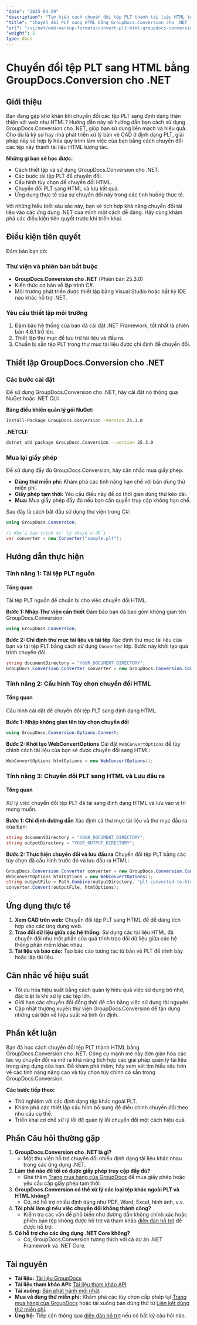 ```yaml
---
"date": "2025-04-29"
"description": "Tìm hiểu cách chuyển đổi tệp PLT thành tài liệu HTML tương tác bằng GroupDocs.Conversion cho .NET. Thực hiện theo hướng dẫn từng bước này với các ví dụ về mã."
"title": "Chuyển đổi PLT sang HTML bằng GroupDocs.Conversion cho .NET | Hướng dẫn từng bước"
"url": "/vi/net/web-markup-formats/convert-plt-html-groupdocs-conversion-net/"
"weight": 1
type: docs
---
```

# Chuyển đổi tệp PLT sang HTML bằng GroupDocs.Conversion cho .NET

## Giới thiệu

Bạn đang gặp khó khăn khi chuyển đổi các tệp PLT sang định dạng thân thiện với web như HTML? Hướng dẫn này sẽ hướng dẫn bạn cách sử dụng GroupDocs.Conversion cho .NET, giúp bạn sử dụng liền mạch và hiệu quả. Cho dù là kỹ sư hay nhà phát triển xử lý bản vẽ CAD ở định dạng PLT, giải pháp này sẽ hợp lý hóa quy trình làm việc của bạn bằng cách chuyển đổi các tệp này thành tài liệu HTML tương tác.

**Những gì bạn sẽ học được:**
- Cách thiết lập và sử dụng GroupDocs.Conversion cho .NET.
- Các bước tải tệp PLT để chuyển đổi.
- Cấu hình tùy chọn để chuyển đổi HTML.
- Chuyển đổi PLT sang HTML và lưu kết quả.
- Ứng dụng thực tế của sự chuyển đổi này trong các tình huống thực tế.

Với những hiểu biết sâu sắc này, bạn sẽ tích hợp khả năng chuyển đổi tài liệu vào các ứng dụng .NET của mình một cách dễ dàng. Hãy cùng khám phá các điều kiện tiên quyết trước khi triển khai.

## Điều kiện tiên quyết

Đảm bảo bạn có:
### Thư viện và phiên bản bắt buộc
- **GroupDocs.Conversion cho .NET** (Phiên bản 25.3.0)
- Kiến thức cơ bản về lập trình C#.
- Môi trường phát triển được thiết lập bằng Visual Studio hoặc bất kỳ IDE nào khác hỗ trợ .NET.

### Yêu cầu thiết lập môi trường
1. Đảm bảo hệ thống của bạn đã cài đặt .NET Framework, tốt nhất là phiên bản 4.6.1 trở lên.
2. Thiết lập thư mục để lưu trữ tài liệu và đầu ra.
3. Chuẩn bị sẵn tệp PLT trong thư mục tài liệu được chỉ định để chuyển đổi.

## Thiết lập GroupDocs.Conversion cho .NET

### Các bước cài đặt
Để sử dụng GroupDocs.Conversion cho .NET, hãy cài đặt nó thông qua NuGet hoặc .NET CLI:

**Bảng điều khiển quản lý gói NuGet:**
```bash
Install-Package GroupDocs.Conversion -Version 25.3.0
```

**.NETCLI:**
```bash
dotnet add package GroupDocs.Conversion --version 25.3.0
```

### Mua lại giấy phép
Để sử dụng đầy đủ GroupDocs.Conversion, hãy cân nhắc mua giấy phép:
- **Dùng thử miễn phí:** Khám phá các tính năng hạn chế với bản dùng thử miễn phí.
- **Giấy phép tạm thời:** Yêu cầu điều này để có thời gian dùng thử kéo dài.
- **Mua:** Mua giấy phép đầy đủ nếu bạn cần quyền truy cập không hạn chế.

Sau đây là cách bắt đầu sử dụng thư viện trong C#:
```csharp
using GroupDocs.Conversion;

// Khởi tạo trình xử lý chuyển đổi
var converter = new Converter("sample.plt");
```

## Hướng dẫn thực hiện

### Tính năng 1: Tải tệp PLT nguồn

#### Tổng quan
Tải tệp PLT nguồn để chuẩn bị cho việc chuyển đổi HTML.

**Bước 1: Nhập Thư viện cần thiết**
Đảm bảo bạn đã bao gồm không gian tên GroupDocs.Conversion:
```csharp
using GroupDocs.Conversion;
```

**Bước 2: Chỉ định thư mục tài liệu và tải tệp**
Xác định thư mục tài liệu của bạn và tải tệp PLT bằng cách sử dụng `Converter` lớp. Bước này khởi tạo quá trình chuyển đổi.
```csharp
string documentDirectory = "YOUR_DOCUMENT_DIRECTORY";
GroupDocs.Conversion.Converter converter = new GroupDocs.Conversion.Converter(Path.Combine(documentDirectory, "sample.plt"));
```

### Tính năng 2: Cấu hình Tùy chọn chuyển đổi HTML

#### Tổng quan
Cấu hình cài đặt để chuyển đổi tệp PLT sang định dạng HTML.

**Bước 1: Nhập không gian tên tùy chọn chuyển đổi**
```csharp
using GroupDocs.Conversion.Options.Convert;
```

**Bước 2: Khởi tạo WebConvertOptions**
Cài đặt `WebConvertOptions` để tùy chỉnh cách tài liệu của bạn sẽ được chuyển đổi sang HTML:
```csharp
WebConvertOptions htmlOptions = new WebConvertOptions();
```

### Tính năng 3: Chuyển đổi PLT sang HTML và Lưu đầu ra

#### Tổng quan
Xử lý việc chuyển đổi tệp PLT đã tải sang định dạng HTML và lưu vào vị trí mong muốn.

**Bước 1: Chỉ định đường dẫn**
Xác định cả thư mục tài liệu và thư mục đầu ra của bạn:
```csharp
string documentDirectory = "YOUR_DOCUMENT_DIRECTORY";
string outputDirectory = "YOUR_OUTPUT_DIRECTORY";
```

**Bước 2: Thực hiện chuyển đổi và lưu đầu ra**
Chuyển đổi tệp PLT bằng các tùy chọn đã cấu hình trước đó và lưu đầu ra HTML:
```csharp
GroupDocs.Conversion.Converter converter = new GroupDocs.Conversion.Converter(Path.Combine(documentDirectory, "sample.plt"));
WebConvertOptions htmlOptions = new WebConvertOptions();
string outputFile = Path.Combine(outputDirectory, "plt-converted-to.html");
converter.Convert(outputFile, htmlOptions);
```

## Ứng dụng thực tế
1. **Xem CAD trên web:** Chuyển đổi tệp PLT sang HTML để dễ dàng tích hợp vào các ứng dụng web.
2. **Trao đổi dữ liệu giữa các hệ thống:** Sử dụng các tài liệu HTML đã chuyển đổi như một phần của quá trình trao đổi dữ liệu giữa các hệ thống phần mềm khác nhau.
3. **Tài liệu và báo cáo:** Tạo báo cáo tương tác từ bản vẽ PLT để trình bày hoặc lập tài liệu.

## Cân nhắc về hiệu suất
- Tối ưu hóa hiệu suất bằng cách quản lý hiệu quả việc sử dụng bộ nhớ, đặc biệt là khi xử lý các tệp lớn.
- Giới hạn các chuyển đổi đồng thời để cân bằng việc sử dụng tài nguyên.
- Cập nhật thường xuyên thư viện GroupDocs.Conversion để tận dụng những cải tiến về hiệu suất và tính ổn định.

## Phần kết luận
Bạn đã học cách chuyển đổi tệp PLT thành HTML bằng GroupDocs.Conversion cho .NET. Công cụ mạnh mẽ này đơn giản hóa các tác vụ chuyển đổi và mở ra khả năng tích hợp các giải pháp quản lý tài liệu trong ứng dụng của bạn. Để khám phá thêm, hãy xem xét tìm hiểu sâu hơn về các tính năng nâng cao và tùy chọn tùy chỉnh có sẵn trong GroupDocs.Conversion.

**Các bước tiếp theo:**
- Thử nghiệm với các định dạng tệp khác ngoài PLT.
- Khám phá các thiết lập cấu hình bổ sung để điều chỉnh chuyển đổi theo nhu cầu cụ thể.
- Triển khai cơ chế xử lý lỗi để quản lý lỗi chuyển đổi một cách hiệu quả.

## Phần Câu hỏi thường gặp
1. **GroupDocs.Conversion cho .NET là gì?**
   - Một thư viện hỗ trợ chuyển đổi nhiều định dạng tài liệu khác nhau trong các ứng dụng .NET.
2. **Làm thế nào để tôi có được giấy phép truy cập đầy đủ?**
   - Ghé thăm [Trang mua hàng của GroupDocs](https://purchase.groupdocs.com/buy) để mua giấy phép hoặc yêu cầu cấp giấy phép tạm thời.
3. **GroupDocs.Conversion có thể xử lý các loại tệp khác ngoài PLT và HTML không?**
   - Có, nó hỗ trợ nhiều định dạng như PDF, Word, Excel, hình ảnh, v.v.
4. **Tôi phải làm gì nếu việc chuyển đổi không thành công?**
   - Kiểm tra các vấn đề phổ biến như đường dẫn không chính xác hoặc phiên bản tệp không được hỗ trợ và tham khảo [diễn đàn hỗ trợ](https://forum.groupdocs.com/c/conversion/10) để được hỗ trợ.
5. **Có hỗ trợ cho các ứng dụng .NET Core không?**
   - Có, GroupDocs.Conversion tương thích với cả dự án .NET Framework và .NET Core.

## Tài nguyên
- **Tài liệu:** [Tài liệu GroupDocs](https://docs.groupdocs.com/conversion/net/)
- **Tài liệu tham khảo API:** [Tài liệu tham khảo API](https://reference.groupdocs.com/conversion/net/)
- **Tải xuống:** [Bản phát hành mới nhất](https://releases.groupdocs.com/conversion/net/)
- **Mua và dùng thử miễn phí:** Khám phá các tùy chọn cấp phép tại [Trang mua hàng của GroupDocs](https://purchase.groupdocs.com/buy) hoặc tải xuống bản dùng thử từ [Liên kết dùng thử miễn phí](https://releases.groupdocs.com/conversion/net/).
- **Ủng hộ:** Tiếp cận thông qua [diễn đàn hỗ trợ](https://forum.groupdocs.com/c/conversion/10) nếu có bất kỳ câu hỏi nào.